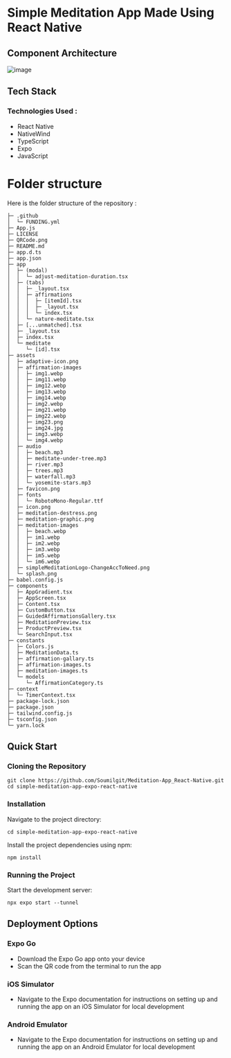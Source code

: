 # Simple Meditation App Made Using React Native
## Component Architecture
![image](https://github.com/user-attachments/assets/df0a660d-c3ff-4702-b6f3-b5100334ea07)

## Tech Stack

### Technologies Used :
- React Native
- NativeWind
- TypeScript
- Expo
- JavaScript

# Folder structure
Here is the folder structure of the repository :
```
├─ .github
│  └─ FUNDING.yml
├─ App.js
├─ LICENSE
├─ QRCode.png
├─ README.md
├─ app.d.ts
├─ app.json
├─ app
│  ├─ (modal)
│  │  └─ adjust-meditation-duration.tsx
│  ├─ (tabs)
│  │  ├─ _layout.tsx
│  │  ├─ affirmations
│  │  │  ├─ [itemId].tsx
│  │  │  ├─ _layout.tsx
│  │  │  └─ index.tsx
│  │  └─ nature-meditate.tsx
│  ├─ [...unmatched].tsx
│  ├─ _layout.tsx
│  ├─ index.tsx
│  └─ meditate
│     └─ [id].tsx
├─ assets
│  ├─ adaptive-icon.png
│  ├─ affirmation-images
│  │  ├─ img1.webp
│  │  ├─ img11.webp
│  │  ├─ img12.webp
│  │  ├─ img13.webp
│  │  ├─ img14.webp
│  │  ├─ img2.webp
│  │  ├─ img21.webp
│  │  ├─ img22.webp
│  │  ├─ img23.png
│  │  ├─ img24.jpg
│  │  ├─ img3.webp
│  │  └─ img4.webp
│  ├─ audio
│  │  ├─ beach.mp3
│  │  ├─ meditate-under-tree.mp3
│  │  ├─ river.mp3
│  │  ├─ trees.mp3
│  │  ├─ waterfall.mp3
│  │  └─ yosemite-stars.mp3
│  ├─ favicon.png
│  ├─ fonts
│  │  └─ RobotoMono-Regular.ttf
│  ├─ icon.png
│  ├─ meditation-destress.png
│  ├─ meditation-graphic.png
│  ├─ meditation-images
│  │  ├─ beach.webp
│  │  ├─ im1.webp
│  │  ├─ im2.webp
│  │  ├─ im3.webp
│  │  ├─ im5.webp
│  │  └─ im6.webp
│  ├─ simpleMeditationLogo-ChangeAccToNeed.png
│  └─ splash.png
├─ babel.config.js
├─ components
│  ├─ AppGradient.tsx
│  ├─ AppScreen.tsx
│  ├─ Content.tsx
│  ├─ CustomButton.tsx
│  ├─ GuidedAffirmationsGallery.tsx
│  ├─ MeditationPreview.tsx
│  ├─ ProductPreview.tsx
│  └─ SearchInput.tsx
├─ constants
│  ├─ Colors.js
│  ├─ MeditationData.ts
│  ├─ affirmation-gallary.ts
│  ├─ affirmation-images.ts
│  ├─ meditation-images.ts
│  └─ models
│     └─ AffirmationCategory.ts
├─ context
│  └─ TimerContext.tsx
├─ package-lock.json
├─ package.json
├─ tailwind.config.js
├─ tsconfig.json
└─ yarn.lock
```

## Quick Start

### Cloning the Repository
```
git clone https://github.com/Soumilgit/Meditation-App_React-Native.git
cd simple-meditation-app-expo-react-native
```

### Installation

Navigate to the project directory:
```
cd simple-meditation-app-expo-react-native
```

Install the project dependencies using npm:
```
npm install
```

### Running the Project

Start the development server:
```
npx expo start --tunnel

```
## Deployment Options

### Expo Go

- Download the Expo Go app onto your device
- Scan the QR code from the terminal to run the app

### iOS Simulator

- Navigate to the Expo documentation for instructions on setting up and running the app on an iOS Simulator for local development

### Android Emulator

- Navigate to the Expo documentation for instructions on setting up and running the app on an Android Emulator for local development
